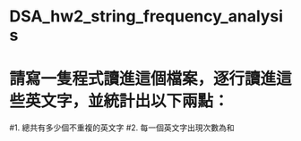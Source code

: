 # DSA_hw2_string_frequency_analysis

# 請寫一隻程式讀進這個檔案，逐行讀進這些英文字，並統計出以下兩點：
  
#1. 總共有多少個不重複的英文字
#2. 每一個英文字出現次數為和
